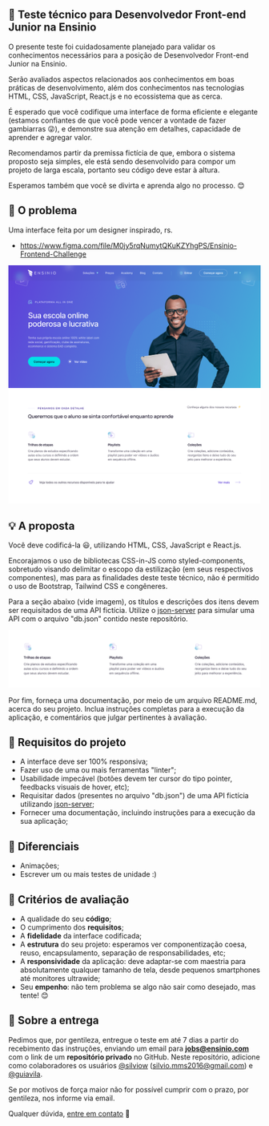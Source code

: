 ## :rocket: Teste técnico para Desenvolvedor Front-end Junior na Ensinio

O presente teste foi cuidadosamente planejado para validar os conhecimentos necessários para a posição de Desenvolvedor Front-end Junior na Ensinio.

Serão avaliados aspectos relacionados aos conhecimentos em boas práticas de desenvolvimento, além dos conhecimentos nas tecnologias HTML, CSS, JavaScript, React.js e no ecossistema que as cerca.

É esperado que você codifique uma interface de forma eficiente e elegante (estamos confiantes de que você pode vencer a vontade de fazer gambiarras :stuck_out_tongue_winking_eye:), e demonstre sua atenção em detalhes, capacidade de aprender e agregar valor.

Recomendamos partir da premissa fictícia de que, embora o sistema proposto seja simples, ele está sendo desenvolvido para compor um projeto de larga escala, portanto seu código deve estar à altura.

Esperamos também que você se divirta e aprenda algo no processo. :blush:

## :eyes: O problema

Uma interface feita por um designer inspirado, rs.

- https://www.figma.com/file/M0jy5rqNumytQKuKZYhgPS/Ensinio-Frontend-Challenge

![Interface demo](interface-demo.png)

## :bulb: A proposta

Você deve codificá-la :smiley:, utilizando HTML, CSS, JavaScript e React.js.

Encorajamos o uso de bibliotecas CSS-in-JS como styled-components, sobretudo visando delimitar o escopo da estilização (em seus respectivos componentes), mas para as finalidades deste teste técnico, não é permitido o uso de Bootstrap, Tailwind CSS e congêneres.

Para a seção abaixo (vide imagem), os títulos e descrições dos itens devem ser requisitados de uma API fictícia. Utilize o [json-server](https://github.com/typicode/json-server) para simular uma API com o arquivo "db.json" contido neste repositório.

![Section demo](dynamic-section.png)

Por fim, forneça uma documentação, por meio de um arquivo README.md, acerca do seu projeto. Inclua instruções completas para a execução da aplicação, e comentários que julgar pertinentes à avaliação.

## :dart: Requisitos do projeto

- A interface deve ser 100% responsiva;
- Fazer uso de uma ou mais ferramentas "linter";
- Usabilidade impecável (botões devem ter cursor do tipo pointer, feedbacks visuais de hover, etc);
- Requisitar dados (presentes no arquivo "db.json") de uma API fictícia utilizando [json-server](https://github.com/typicode/json-server);
- Fornecer uma documentação, incluindo instruções para a execução da sua aplicação;

## :clap: Diferenciais

- Animações;
- Escrever um ou mais testes de unidade :)

## :page_facing_up: Critérios de avaliação

- A qualidade do seu **código**;
- O cumprimento dos **requisitos**;
- A **fidelidade** da interface codificada;
- A **estrutura** do seu projeto: esperamos ver componentização coesa, reuso, encapsulamento, separação de responsabilidades, etc;
- A **responsividade** da aplicação: deve adaptar-se com maestria para absolutamente qualquer tamanho de tela, desde pequenos smartphones até monitores ultrawide;
- Seu **empenho**: não tem problema se algo não sair como desejado, mas tente! :blush:

## :email: Sobre a entrega

Pedimos que, por gentileza, entregue o teste em até 7 dias a partir do recebimento das instruções, enviando um email para **jobs@ensinio.com** com o link de um **repositório privado** no GitHub. Neste repositório, adicione como colaboradores os usuários [@silviow](https://github.com/silviow) (silvio.mms2016@gmail.com) e [@guiavila](https://github.com/guiavila).

Se por motivos de força maior não for possível cumprir com o prazo, por gentileza, nos informe via email. 

Qualquer dúvida, [entre em contato](https://www.linkedin.com/in/silviow/) :muscle:
